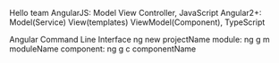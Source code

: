 Hello team
AngularJS: Model View Controller, JavaScript
Angular2+: Model(Service) View(templates) ViewModel(Component), TypeScript

Angular Command Line Interface
ng new projectName
module: ng g m moduleName
component: ng g c componentName